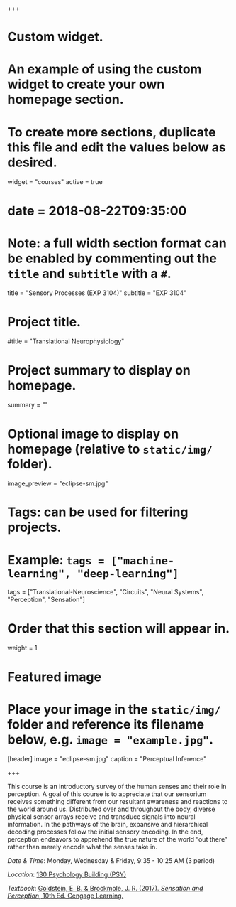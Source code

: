 +++
# Custom widget.
# An example of using the custom widget to create your own homepage section.
# To create more sections, duplicate this file and edit the values below as desired.
widget = "courses"
active = true
# date = 2018-08-22T09:35:00

# Note: a full width section format can be enabled by commenting out the `title` and `subtitle` with a `#`.
title = "Sensory Processes (EXP 3104)"
subtitle = "EXP 3104"


# Project title.
#title = "Translational Neurophysiology"

# Project summary to display on homepage.
summary = ""

# Optional image to display on homepage (relative to `static/img/` folder).
image_preview = "eclipse-sm.jpg"

# Tags: can be used for filtering projects.
# Example: `tags = ["machine-learning", "deep-learning"]`
tags = ["Translational-Neuroscience", "Circuits", "Neural Systems", "Perception", "Sensation"]



# Order that this section will appear in.
weight = 1

# Featured image
# Place your image in the `static/img/` folder and reference its filename below, e.g. `image = "example.jpg"`.
[header]
image = "eclipse-sm.jpg"
caption = "Perceptual Inference"

+++

This course is an introductory survey of the human senses and their role in perception. A goal of this course is to appreciate that our sensorium receives something different from our resultant awareness and reactions to the world around us. Distributed over and throughout the body, diverse physical sensor arrays receive and transduce signals into neural information. In the pathways of the brain, expansive and hierarchical decoding processes follow the initial sensory encoding. In the end, perception endeavors to apprehend the true nature of the world “out there” rather than merely encode what the senses take in.

*Date & Time*: Monday, Wednesday & Friday, 9:35 - 10:25 AM (3 period)

*Location*: [130 Psychology Building (PSY) ](http://campusmap.ufl.edu/#/index/0749)

*Textbook*: [Goldstein, E. B. & Brockmole, J. R. (2017). *Sensation and Perception*, 10th Ed. Cengage Learning.](https://www.amazon.com/gp/offer-listing/130558029X/ref=dp_olp_rentals?ie=UTF8&f_rental=true)